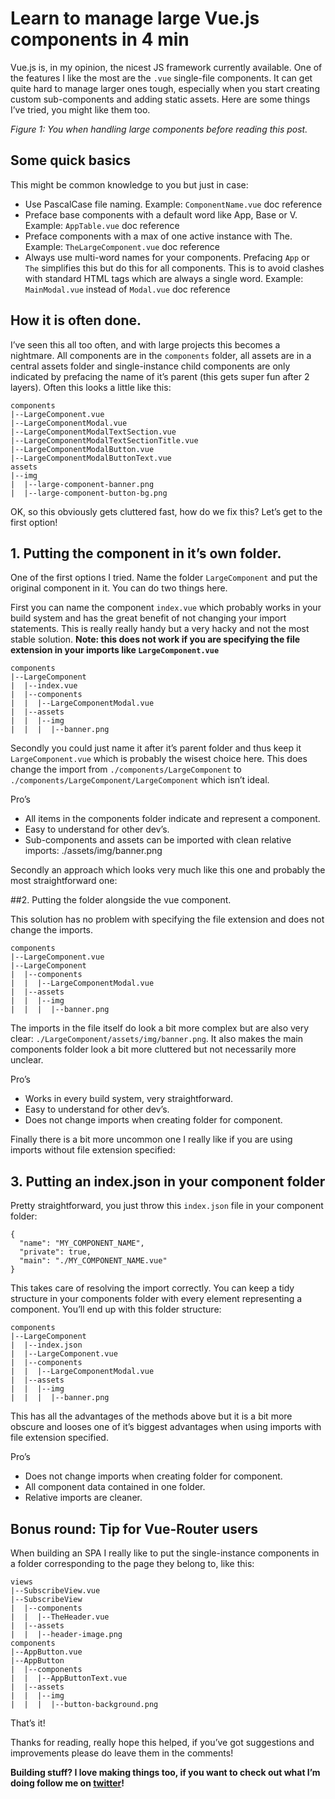 # Learn to manage large Vue.js components in 4 min

Vue.js is, in my opinion, the nicest JS framework currently available. One of the features I like the most are the `.vue` single-file components. It can get quite hard to manage larger ones tough, especially when you start creating custom sub-components and adding static assets. Here are some things I’ve tried, you might like them too.


*Figure 1: You when handling large components before reading this post.*

## Some quick basics

This might be common knowledge to you but just in case:

- Use PascalCase file naming.
  Example: `ComponentName.vue` 
  doc reference
- Preface base components with a default word like App, Base or V.
  Example: `AppTable.vue` 
  doc reference
- Preface components with a max of one active instance with The.
  Example: `TheLargeComponent.vue` 
  doc reference
- Always use multi-word names for your components. Prefacing `App` or `The` simplifies this but do this for all components. This is to avoid clashes with standard HTML tags which are always a single word.
  Example: `MainModal.vue` instead of `Modal.vue` 
  doc reference

## How it is often done.

I’ve seen this all too often, and with large projects this becomes a nightmare. All components are in the `components` folder, all assets are in a central assets folder and single-instance child components are only indicated by prefacing the name of it’s parent (this gets super fun after 2 layers). Often this looks a little like this:

```
components
|--LargeComponent.vue
|--LargeComponentModal.vue
|--LargeComponentModalTextSection.vue
|--LargeComponentModalTextSectionTitle.vue
|--LargeComponentModalButton.vue
|--LargeComponentModalButtonText.vue
assets
|--img
|  |--large-component-banner.png
|  |--large-component-button-bg.png
```

OK, so this obviously gets cluttered fast, how do we fix this? Let’s get to the first option!

## 1. Putting the component in it’s own folder.

One of the first options I tried. Name the folder `LargeComponent` and put the original component in it. You can do two things here.

First you can name the component `index.vue` which probably works in your build system and has the great benefit of not changing your import statements. This is really really handy but a very hacky and not the most stable solution. **Note: this does not work if you are specifying the file extension in your imports like `LargeComponent.vue`**

```
components
|--LargeComponent
|  |--index.vue
|  |--components
|  |  |--LargeComponentModal.vue
|  |--assets
|  |  |--img
|  |  |  |--banner.png
```

Secondly you could just name it after it’s parent folder and thus keep it `LargeComponent.vue` which is probably the wisest choice here. This does change the import from `./components/LargeComponent` to `./components/LargeComponent/LargeComponent` which isn’t ideal.

Pro’s

- All items in the components folder indicate and represent a component.
- Easy to understand for other dev’s.
- Sub-components and assets can be imported with clean relative imports: ./assets/img/banner.png

Secondly an approach which looks very much like this one and probably the most straightforward one:

##2. Putting the folder alongside the vue component.

This solution has no problem with specifying the file extension and does not change the imports.

```
components
|--LargeComponent.vue
|--LargeComponent
|  |--components
|  |  |--LargeComponentModal.vue
|  |--assets
|  |  |--img
|  |  |  |--banner.png
```

The imports in the file itself do look a bit more complex but are also very clear: `./LargeComponent/assets/img/banner.png`. It also makes the main components folder look a bit more cluttered but not necessarily more unclear.

Pro’s

- Works in every build system, very straightforward.
- Easy to understand for other dev’s.
- Does not change imports when creating folder for component.

Finally there is a bit more uncommon one I really like if you are using imports without file extension specified:

## 3. Putting an index.json in your component folder

Pretty straightforward, you just throw this `index.json` file in your component folder:

```
{
  "name": "MY_COMPONENT_NAME",
  "private": true,
  "main": "./MY_COMPONENT_NAME.vue"
}
```

This takes care of resolving the import correctly. You can keep a tidy structure in your components folder with every element representing a component. You’ll end up with this folder structure:

```
components
|--LargeComponent
|  |--index.json
|  |--LargeComponent.vue
|  |--components
|  |  |--LargeComponentModal.vue
|  |--assets
|  |  |--img
|  |  |  |--banner.png
```

This has all the advantages of the methods above but it is a bit more obscure and looses one of it’s biggest advantages when using imports with file extension specified.

Pro’s

- Does not change imports when creating folder for component.
- All component data contained in one folder.
- Relative imports are cleaner.

## Bonus round: Tip for Vue-Router users

When building an SPA I really like to put the single-instance components in a folder corresponding to the page they belong to, like this:

```
views
|--SubscribeView.vue
|--SubscribeView
|  |--components
|  |  |--TheHeader.vue
|  |--assets
|  |  |--header-image.png
components
|--AppButton.vue
|--AppButton
|  |--components
|  |  |--AppButtonText.vue
|  |--assets
|  |  |--img
|  |  |  |--button-background.png
```

That’s it!

Thanks for reading, really hope this helped, if you’ve got suggestions and improvements please do leave them in the comments!

**Building stuff? I love making things too, if you want to check out what I’m doing follow me on [twitter](https://twitter.com/will_rut)!**